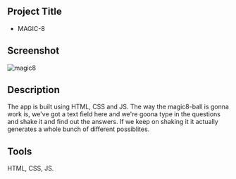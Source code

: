   
  
## Project Title
   - MAGIC-8
 ## Screenshot
 
 ![magic8](https://user-images.githubusercontent.com/93556946/196014946-f2048016-5ff8-498d-a142-1a9b1446f217.PNG)
 
## Description

The app is built using HTML, CSS and JS.
The way the magic8-ball is gonna work is, we've got a text field here and we're goona type in the questions and shake it and find out the answers.
If we keep on shaking it it actually generates a whole bunch of different possiblites.

## Tools

HTML, CSS, JS.
